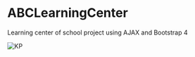 # ABCLearningCenter
Learning center of school project using AJAX and Bootstrap 4

![KP](https://user-images.githubusercontent.com/58412924/141487747-354dc23d-946d-45d6-b5a0-6dbafd5d0a40.jpg)
